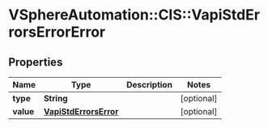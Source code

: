 # VSphereAutomation::CIS::VapiStdErrorsErrorError

## Properties
Name | Type | Description | Notes
------------ | ------------- | ------------- | -------------
**type** | **String** |  | [optional] 
**value** | [**VapiStdErrorsError**](VapiStdErrorsError.md) |  | [optional] 


